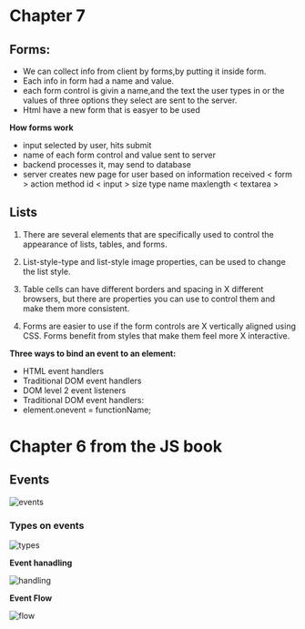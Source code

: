 # **Chapter 7**
## **Forms**: 
* We can collect info from client by forms,by putting it inside form.
* Each info in form had a name and value.
* each form control is givin a name,and the text the user types in or the values of three options they select are sent to the server.
* Html have a new form that is easyer to be used

**How forms work**

- input selected by user, hits submit
- name of each form control and value sent to server
- backend processes it, may send to database
- server creates new page for user based on information received 
< form > action method id
< input > size type name maxlength
< textarea >

## **Lists** 
1. There are several elements that are specifically used to control the appearance of lists, tables, and forms.
2. List-style-type and list-style image properties, can be used to change the list style.

3. Table cells can have different borders and spacing in X different browsers, but there are properties you can use to control them and make them more consistent.
4. Forms are easier to use if the form controls are X vertically aligned using CSS.
Forms benefit from styles that make them feel more X interactive.

**Three ways to bind an event to an element:**

- HTML event handlers
- Traditional DOM event handlers
- DOM level 2 event listeners
- Traditional DOM event handlers:
- element.onevent = functionName;

# **Chapter 6 from the JS book**
## **Events** 

![events](https://slideplayer.com/slide/13331753/80/images/3/What+is+an+Event+JavaScript+s+interaction+with+HTML+is+handled+through+events..jpg)

### **Types on events**

![types](http://go.forrester.com/wp-content/uploads/2020/08/EB2954E5492440BC8B6FD4C488A08CDE.png)

**Event hanadling** 

![handling](https://cf.ppt-online.org/files/slide/0/0VChybKN7a2HUWc65lLG8extPvwRnuz43BiOYS/slide-6.jpg)

**Event Flow** 

![flow](https://cdn.javascripttutorial.net/wp-content/uploads/2020/02/JavaScript-event-bubbling.png)




